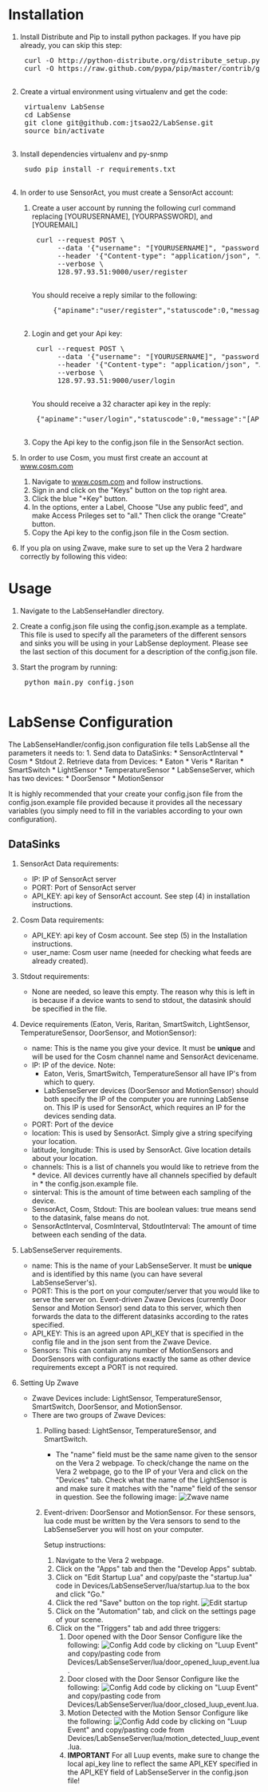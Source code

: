 Installation
============

1. Install Distribute and Pip to install python packages. If you have pip
already, you can skip this step:
    <pre>
    curl -O http://python-distribute.org/distribute_setup.py && sudo python distribute_setup.py
    curl -O https://raw.github.com/pypa/pip/master/contrib/get-pip.py && sudo python get-pip.py
    </pre>

2. Create a virtual environment using virtualenv and get the code:
    <pre>
    virtualenv LabSense
    cd LabSense
    git clone git@github.com:jtsao22/LabSense.git
    source bin/activate
    </pre>

3. Install dependencies virtualenv and py-snmp
    <pre>
    sudo pip install -r requirements.txt
    </pre>

4. In order to use SensorAct, you must create a SensorAct account:

    1. Create a user account by running the following curl command replacing [YOURUSERNAME], [YOURPASSWORD], and [YOUREMAIL]
        <pre>
        curl --request POST \
             --data '{"username": "[YOURUSERNAME]", "password": "[YOURPASSWORD]", "email": "[YOUREMAIL]"}' \
             --header '{"Content-type": "application/json", "Accept": "text/plain"}' \
             --verbose \
             128.97.93.51:9000/user/register
        </pre>

        You should receive a reply similar to the
        following:
        <pre>
            {"apiname":"user/register","statuscode":0,"message":"New Userprofile registered: [YOURUSERNAME]"}
        </pre>

    2. Login and get your Api key:

        <pre>
        curl --request POST \
             --data '{"username": "[YOURUSERNAME]", "password": "[YOURPASSWORD]"}' \
             --header '{"Content-type": "application/json", "Accept": "text/plain"}' \
             --verbose \
             128.97.93.51:9000/user/login
        </pre>

        You should receive a 32 character api key in the reply:
        <pre>
        {"apiname":"user/login","statuscode":0,"message":"[API-KEY]"}
        </pre>
    3. Copy the Api key to the config.json file in the SensorAct section.

5. In order to use Cosm, you must first create an account at www.cosm.com

    1. Navigate to www.cosm.com and follow instructions.
    2. Sign in and click on the "Keys" button on the top right area.
    3. Click the blue "+Key" button.
    4. In the options, enter a Label, Choose "Use any public feed", and make
       Access Prileges set to "all." Then click the orange "Create" button.
    5. Copy the Api key to the config.json file in the Cosm section.

6. If you pla on using Zwave, make sure to set up the Vera 2 hardware correctly
by following this video:


Usage
=====
1. Navigate to the LabSenseHandler directory.

2. Create a config.json file using the config.json.example as a template. This
file is used to specify all the parameters of the different sensors and sinks
you will be using in your LabSense deployment. Please see the last section of
this document for a description of the config.json file. 

3. Start the program by running:
    <pre>
    python main.py config.json
    </pre>

LabSense Configuration
======================

The LabSenseHandler/config.json configuration file tells LabSense all the
parameters it needs to:
    1. Send data to DataSinks:
        * SensorActInterval
        * Cosm
        * Stdout
    2. Retrieve data from Devices:
        * Eaton
        * Veris
        * Raritan
        * SmartSwitch
        * LightSensor
        * TemperatureSensor
        * LabSenseServer, which has two devices:
            * DoorSensor
            * MotionSensor

It is highly recommended that your create your config.json file from the
config.json.example file provided because it provides all the necessary
variables (you simply need to fill in the variables according to your own
configuration).

DataSinks
---------

1. SensorAct Data requirements:
    * IP: IP of SensorAct server 
    * PORT: Port of SensorAct server
    * API_KEY: api key of SensorAct account. See step (4) in installation
                instructions.

2. Cosm Data requirements:
    * API_KEY: api key of Cosm account. See step (5) in the Installation
               instructions.
    * user_name: Cosm user name (needed for checking what feeds are already
                 created).

3. Stdout requirements:
    * None are needed, so leave this empty. The reason why this is left in is
      because if a device wants to send to stdout, the datasink should be
      specified in the file.

4. Device requirements (Eaton, Veris, Raritan, SmartSwitch, LightSensor,
TemperatureSensor, DoorSensor, and MotionSensor):
    * name: This is the name you give your device. It must be **unique** and will be
            used for the Cosm channel name and SensorAct devicename. 
    * IP: IP of the device. Note:
        * Eaton, Veris, SmartSwitch, TemperatureSensor all have IP's from which to query. 
        * LabSenseServer devices (DoorSensor and MotionSensor) should both specify the IP of the computer you are running LabSense on. This IP is used for SensorAct, which requires an IP for the devices sending data.
    * PORT: Port of the device
    * location: This is used by SensorAct. Simply give a string specifying your location.
    * latitude, longitude: This is used by SensorAct. Give location details about your location.
    * channels: This is a list of channels you would like to retrieve from  the * device. All devices currently have all channels specified by default in * the config.json.example file.
    * sinterval: This is the amount of time between each sampling of the device. 
    * SensorAct, Cosm, Stdout: This are boolean values: true means send to the datasink, false means do not.
    * SensorActInterval, CosmInterval, StdoutInterval: The amount of time between each sending of the data.

5. LabSenseServer requirements.
    * name: This is the name of your LabSenseServer. It must be **unique** and is identified by this name (you can have several LabSenseServer's).
    * PORT: This is the port on your computer/server that you would like to
    serve the server on. Event-driven Zwave Devices (currently Door Sensor and
    Motion Sensor) send data to this server, which then forwards the data to the
    different datasinks according to the rates specified. 
    * API_KEY: This is an agreed upon API_KEY that is specified in the config file and in the json sent from the Zwave Device.
    * Sensors: This can contain any number of MotionSensors and DoorSensors with configurations exactly the same as other device requirements except a PORT is not required.

6. Setting Up Zwave
    * Zwave Devices include: LightSensor, TemperatureSensor, SmartSwitch, DoorSensor, and MotionSensor.
    * There are two groups of Zwave Devices:
        1. Polling based: LightSensor, TemperatureSensor, and SmartSwitch.
            * The "name" field must be the same name given to the sensor on the
            Vera 2 webpage. To check/change the name on the Vera 2 webpage, go
            to the IP of your Vera and click on the "Devices" tab. Check what
            the name of the LightSensor is and make sure it matches with the
            "name" field of the sensor in question. See the following image:
            ![Zwave name](https://raw.github.com/jtsao22/LabSense/master/imgs/LabSenseZwaveInstallStartupLua.jpg)

        2. Event-driven: DoorSensor and MotionSensor.
            For these sensors, lua code must be written by the Vera sensors to
            send to the LabSenseServer you will host on your computer.

            Setup instructions:
            1. Navigate to the Vera 2 webpage.
            2. Click on the "Apps" tab and then the "Develop Apps" subtab.
            3. Click on "Edit Startup Lua" and copy/paste the "startup.lua" code
            in Devices/LabSenseServer/lua/startup.lua to the box and click "Go."
            4. Click the red "Save" button on the top right.
            ![Edit startup](https://raw.github.com/jtsao22/LabSense/master/imgs/LabSenseZwaveInstallStartupLua.jpg)
            5. Click on the "Automation" tab, and click on the settings page of
            your scene. 
            6. Click on the "Triggers" tab and add three triggers: 
                1. Door opened with the Door Sensor 
                    Configure like the following:
                    ![Config](https://raw.github.com/jtsao22/LabSense/master/imgs/DoorOpenedTrigger.jpg)
                    Add code by clicking on "Luup Event" and copy/pasting code
                    from Devices/LabSenseServer/lua/door_opened_luup_event.lua.
                2. Door closed with the Door Sensor
                    Configure like the following:
                    ![Config](https://raw.github.com/jtsao22/LabSense/master/imgs/DoorClosedTrigger.jpg)
                    Add code by clicking on "Luup Event" and copy/pasting code
                    from Devices/LabSenseServer/lua/door_closed_luup_event.lua.
                3. Motion Detected with the Motion Sensor
                    Configure like the following:
                    ![Config](https://raw.github.com/jtsao22/LabSense/master/imgs/MotionDetectedTrigger.jpg)
                    Add code by clicking on "Luup Event" and copy/pasting code
                    from Devices/LabSenseServer/lua/motion_detected_luup_event.lua.
                4. **IMPORTANT** For all Luup events, make sure to change the local api_key
                line to reflect the same API_KEY specified in the API_KEY field
                of LabSenseServer in the config.json file!
